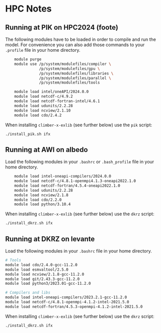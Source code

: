 # HPC Notes

## Running at PIK on HPC2024 (foote)

The following modules have to be loaded in order to compile and run the model.
For convenience you can also add those commands to your `.profile` file in your home directory.

```bash
    module purge
    module use /p/system/modulefiles/compiler \
               /p/system/modulefiles/gpu \
               /p/system/modulefiles/libraries \
               /p/system/modulefiles/parallel \
               /p/system/modulefiles/tools

    module load intel/oneAPI/2024.0.0
    module load netcdf-c/4.9.2
    module load netcdf-fortran-intel/4.6.1
    module load udunits/2.2.28
    module load ncview/2.1.10
    module load cdo/2.4.2
```

When installing `climber-x-exlib` (see further below) use the `pik` script:

```bash
./install_pik.sh ifx
```

## Running at AWI on albedo

Load the following modules in your `.bashrc` or `.bash_profile` file in your home directory.

```bash
    module load intel-oneapi-compilers/2024.0.0
    module load netcdf-c/4.8.1-openmpi4.1.3-oneapi2022.1.0
    module load netcdf-fortran/4.5.4-oneapi2022.1.0
    module load udunits/2.2.28
    module load ncview/2.1.8
    module load cdo/2.2.0
    module load python/3.10.4
```

When installing `climber-x-exlib` (see further below) use the `dkrz` script:

```bash
./install_dkrz.sh ifx
```

## Running at DKRZ on levante

Load the following modules in your `.bashrc` file in your home directory.

```bash
# Tools
module load cdo/2.4.0-gcc-11.2.0
module load esmvaltool/2.5.0
module load ncview/2.1.8-gcc-11.2.0
module load git/2.43.3-gcc-11.2.0
module load python3/2023.01-gcc-11.2.0

# Compilers and libs
module load intel-oneapi-compilers/2023.2.1-gcc-11.2.0
module load netcdf-c/4.8.1-openmpi-4.1.2-intel-2021.5.0
module load netcdf-fortran/4.5.3-openmpi-4.1.2-intel-2021.5.0
```

When installing `climber-x-exlib` (see further below) use the `dkrz` script:

```bash
./install_dkrz.sh ifx
```
